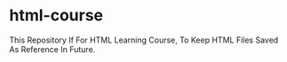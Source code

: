 # html-course
This Repository If For HTML Learning Course, To Keep HTML Files Saved As Reference In Future.
